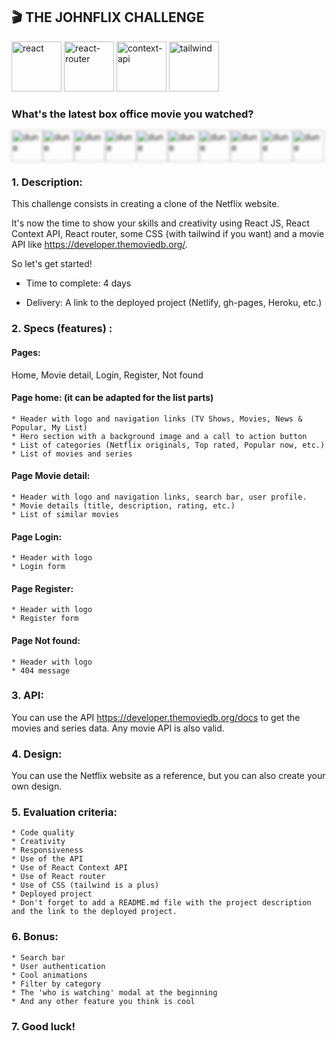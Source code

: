 ## 🎬 THE JOHNFLIX CHALLENGE 

<div>
  <img src="https://img.shields.io/badge/React-61DAFB?style=for-the-badge&logo=react&logoColor=white" alt="react" width="80"/>
  <img src="https://img.shields.io/badge/React_Router-CA4245?style=for-the-badge&logo=react-router&logoColor=white" alt="react-router" width="80"/>
  <img src="https://img.shields.io/badge/Context_API-61DAFB?style=for-the-badge&logo=react&logoColor=white" alt="context-api" width="80"/>
  <img src="https://img.shields.io/badge/Tailwind_CSS-38B2AC?style=for-the-badge&logo=tailwind-css&logoColor=white" alt="tailwind" width="80"/>
</div>

### What's the latest box office movie you watched?

<div id="movies" style="display: flex; filter: blur(2px);">
  <img src="http://image.tmdb.org/t/p/w500/1pdfLvkbY9ohJlCjQH2CZjjYVvJ.jpg" alt="dune" width="50"/>
  <img src="https://image.tmdb.org/t/p/w500/kDp1vUBnMpe8ak4rjgl3cLELqjU.jpg" alt="dune" width="50"/>
  <img src="https://image.tmdb.org/t/p/w500/tMefBSflR6PGQLv7WvFPpKLZkyk.jpg" alt="dune" width="50"/>
  <img src="https://image.tmdb.org/t/p/w500/8QVDXDiOGHRcAD4oM6MXjE0osSj.jpg" alt="dune" width="50"/>
  <img src="https://image.tmdb.org/t/p/w500/bXi6IQiQDHD00JFio5ZSZOeRSBh.jpg" alt="dune" width="50"/>
  <img src="https://image.tmdb.org/t/p/w500/sh7Rg8Er3tFcN9BpKIPOMvALgZd.jpg" alt="dune" width="50"/>
  <img src="http://image.tmdb.org/t/p/w500/1pdfLvkbY9ohJlCjQH2CZjjYVvJ.jpg" alt="dune" width="50"/>
  <img src="https://image.tmdb.org/t/p/w500/kDp1vUBnMpe8ak4rjgl3cLELqjU.jpg" alt="dune" width="50"/>
  <img src="https://image.tmdb.org/t/p/w500/tMefBSflR6PGQLv7WvFPpKLZkyk.jpg" alt="dune" width="50"/>
  <img src="https://image.tmdb.org/t/p/w500/8QVDXDiOGHRcAD4oM6MXjE0osSj.jpg" alt="dune" width="50"/>
</div>

### 1. Description:

This challenge consists in creating a clone of the Netflix website.

It's now the time to show your skills and creativity using React JS, React Context API, React router, some CSS (with tailwind if you want) and a movie API like https://developer.themoviedb.org/.

So let's get started!

- Time to complete: 4 days

- Delivery: A link to the deployed project (Netlify, gh-pages, Heroku, etc.)


### 2. Specs (features) :

#### Pages: 
Home, Movie detail, Login, Register, Not found

#### Page home: (it can be adapted for the list parts)
    * Header with logo and navigation links (TV Shows, Movies, News & Popular, My List)
    * Hero section with a background image and a call to action button
    * List of categories (Netflix originals, Top rated, Popular now, etc.)
    * List of movies and series

#### Page Movie detail:
    * Header with logo and navigation links, search bar, user profile.
    * Movie details (title, description, rating, etc.)
    * List of similar movies

#### Page Login: 
    * Header with logo
    * Login form

#### Page Register:
    * Header with logo
    * Register form

#### Page Not found:
    * Header with logo
    * 404 message
   
### 3. API:

You can use the API https://developer.themoviedb.org/docs to get the movies and series data. 
Any movie API is also valid. 

### 4. Design:

You can use the Netflix website as a reference, but you can also create your own design.

### 5. Evaluation criteria:
    
    * Code quality
    * Creativity
    * Responsiveness
    * Use of the API
    * Use of React Context API
    * Use of React router
    * Use of CSS (tailwind is a plus)
    * Deployed project
    * Don't forget to add a README.md file with the project description and the link to the deployed project.

### 6. Bonus:

    * Search bar
    * User authentication
    * Cool animations
    * Filter by category
    * The 'who is watching' modal at the beginning
    * And any other feature you think is cool

### 7. Good luck! 


